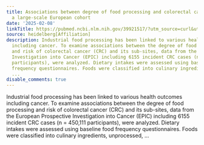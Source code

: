 ```yaml
---
title: Associations between degree of food processing and colorectal cancer risk in
  a large-scale European cohort
date: '2025-02-08'
linkTitle: https://pubmed.ncbi.nlm.nih.gov/39921517/?utm_source=curl&utm_medium=rss&utm_campaign=pubmed-2&utm_content=1FakS-2QOkCT8HsMOQP1bCRQ4YzyumYOmxmF0moLsQ3dFB1E9V&fc=20220326224207&ff=20250209170448&v=2.18.0.post9+e462414
source: heidelberg[Affiliation]
description: Industrial food processing has been linked to various health outcomes
  including cancer. To examine associations between the degree of food processing
  and risk of colorectal cancer (CRC) and its sub-sites, data from the European Prospective
  Investigation into Cancer (EPIC) including 6155 incident CRC cases (n = 450,111
  participants), were analyzed. Dietary intakes were assessed using baseline food
  frequency questionnaires. Foods were classified into culinary ingredients, unprocessed,
  ...
disable_comments: true
---
```

Industrial food processing has been linked to various health outcomes including cancer. To examine associations between the degree of food processing and risk of colorectal cancer (CRC) and its sub-sites, data from the European Prospective Investigation into Cancer (EPIC) including 6155 incident CRC cases (n = 450,111 participants), were analyzed. Dietary intakes were assessed using baseline food frequency questionnaires. Foods were classified into culinary ingredients, unprocessed, ...